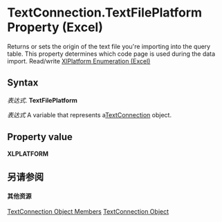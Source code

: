 
# TextConnection.TextFilePlatform Property (Excel)

Returns or sets the origin of the text file you're importing into the query table. This property determines which code page is used during the data import. Read/write [XlPlatform Enumeration (Excel)](4713eb61-5228-b5ce-b8dc-23964d948285.md)


## Syntax

 _表达式_. **TextFilePlatform**

 _表达式_ A variable that represents a[TextConnection](21d04d46-3940-642b-a0fb-8e7c3fafc749.md) object.


## Property value

 **XLPLATFORM**


## 另请参阅


#### 其他资源


[TextConnection Object Members](http://msdn.microsoft.com/library/6c3c1c87-9b23-f26f-376e-98acaca025e7%28Office.15%29.aspx)
[TextConnection Object](21d04d46-3940-642b-a0fb-8e7c3fafc749.md)